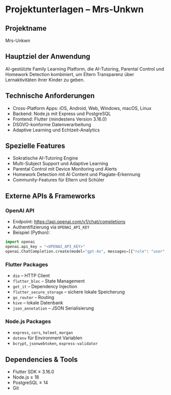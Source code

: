 # Projektunterlagen – Mrs-Unkwn

## Projektname
Mrs-Unkwn

## Hauptziel der Anwendung
AI-gestützte Family Learning Platform, die AI-Tutoring, Parental Control und Homework Detection kombiniert, um Eltern Transparenz über Lernaktivitäten ihrer Kinder zu geben.

## Technische Anforderungen
- Cross-Platform Apps: iOS, Android, Web, Windows, macOS, Linux
- Backend: Node.js mit Express und PostgreSQL
- Frontend: Flutter (mindestens Version 3.16.0)
- DSGVO-konforme Datenverarbeitung
- Adaptive Learning und Echtzeit-Analytics

## Spezielle Features
- Sokratische AI-Tutoring Engine
- Multi-Subject Support und Adaptive Learning
- Parental Control mit Device Monitoring und Alerts
- Homework Detection mit AI Content und Plagiate-Erkennung
- Community-Features für Eltern und Schüler

## Externe APIs & Frameworks
### OpenAI API
- Endpoint: https://api.openai.com/v1/chat/completions
- Authentifizierung via `OPENAI_API_KEY`
- Beispiel (Python):
```python
import openai
openai.api_key = "<OPENAI_API_KEY>"
openai.ChatCompletion.create(model="gpt-4o", messages=[{"role": "user", "content": "Hallo"}])
```

### Flutter Packages
- `dio` – HTTP Client
- `flutter_bloc` – State Management
- `get_it` – Dependency Injection
- `flutter_secure_storage` – sichere lokale Speicherung
- `go_router` – Routing
- `hive` – lokale Datenbank
- `json_annotation` – JSON Serialisierung

### Node.js Packages
- `express`, `cors`, `helmet`, `morgan`
- `dotenv` für Environment Variablen
- `bcrypt`, `jsonwebtoken`, `express-validator`

## Dependencies & Tools
- Flutter SDK ≥ 3.16.0
- Node.js ≥ 18
- PostgreSQL ≥ 14
- Git

